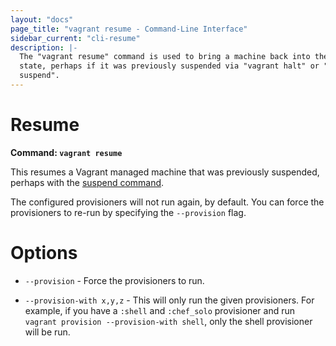 ```yaml
---
layout: "docs"
page_title: "vagrant resume - Command-Line Interface"
sidebar_current: "cli-resume"
description: |-
  The "vagrant resume" command is used to bring a machine back into the "up"
  state, perhaps if it was previously suspended via "vagrant halt" or "vagrant
  suspend".
---
```


# Resume

**Command: `vagrant resume`**

This resumes a Vagrant managed machine that was previously suspended,
perhaps with the [suspend command](/docs/cli/suspend.html).

The configured provisioners will not run again, by default. You can force
the provisioners to re-run by specifying the `--provision` flag.

# Options

* `--provision` - Force the provisioners to run.

* `--provision-with x,y,z` - This will only run the given provisioners. For
  example, if you have a `:shell` and `:chef_solo` provisioner and run
  `vagrant provision --provision-with shell`, only the shell provisioner will
  be run.
